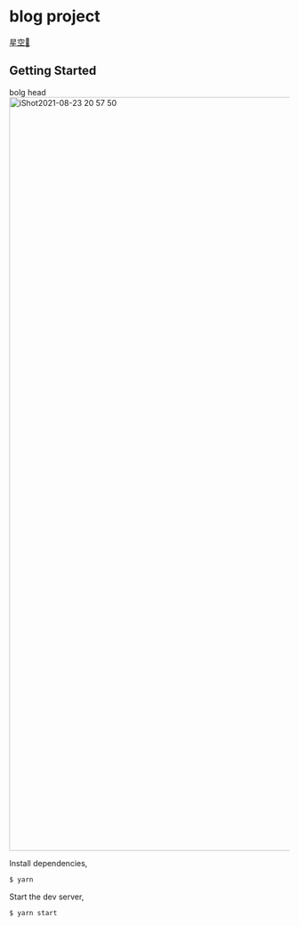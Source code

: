 # blog project

[星空🌃](https://www.starryskystar.space)
## Getting Started

bolg head
<img width="1353" alt="iShot2021-08-23 20 57 50" src="https://user-images.githubusercontent.com/26371465/130451066-877778f7-cd0a-4b40-ad62-cea37023aee3.png">

Install dependencies,

```bash
$ yarn
```

Start the dev server,

```bash
$ yarn start
```
